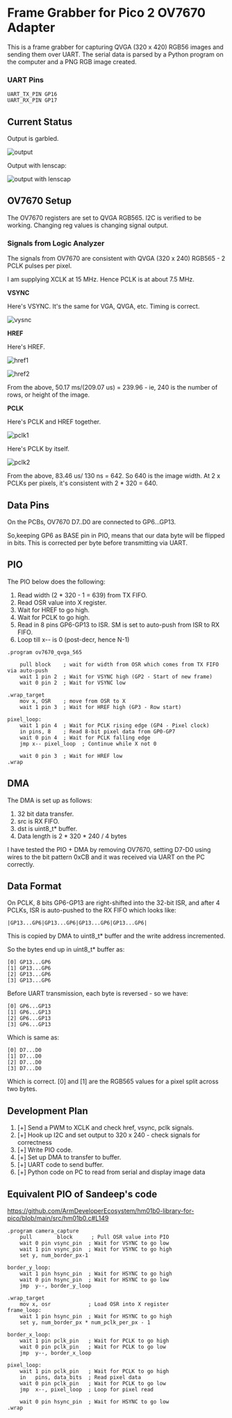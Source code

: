 # Frame Grabber for Pico 2 OV7670 Adapter

This is a frame grabber for capturing QVGA (320 x 420) RGB56 images and sending them over UART. The serial data is parsed by a Python program on the computer and a PNG RGB image created.

### UART Pins

```
UART_TX_PIN GP16
UART_RX_PIN GP17
```

## Current Status 

Output is garbled.

![output](./output.png)

Output with lenscap:

![output with lenscap](./output-lenscap.png)


## OV7670 Setup

The OV7670 registers are set to QVGA RGB565. I2C is verified to be working. Changing reg values is changing signal output.

### Signals from Logic Analyzer

The signals from OV7670 are consistent with QVGA (320 x 240) RGB565 - 2 PCLK pulses per pixel.

I am supplying XCLK at 15 MHz. Hence PCLK is at about 7.5 MHz.

**VSYNC**

Here's VSYNC. It's the same for VGA, QVGA, etc. Timing is correct.

![vysnc](./vsync.png)

**HREF**

Here's HREF. 

![href1](./href1.png)


![href2](./href2.png)

From the above, 50.17 ms/(209.07 us) = 239.96 - ie, 240 is the number of rows, or height of the image. 

**PCLK**

Here's PCLK and HREF together.

![pclk1](./pclk1.png)

Here's PCLK by itself.

![pclk2](./pclk2.png)


From the above, 83.46 us/ 130 ns = 642. So 640 is the image width. At 2 x PCLKs per pixels, it's consistent with 2 * 320 = 640.

## Data Pins

On the PCBs, OV7670 D7..D0 are connected to GP6...GP13.

So,keeping GP6 as BASE pin in PIO, means that our data byte will be flipped in bits. This is corrected per byte before transmitting via UART.

## PIO

The PIO below does the following:

1. Read width (2 * 320 - 1 = 639) from TX FIFO.
2. Read OSR value into X register.
3. Wait for HREF to go high.
4. Wait for PCLK to go high.
5. Read in 8 pins GP6-GP13 to ISR. SM is set to auto-push from ISR to RX FIFO.
6. Loop till x-- is 0 (post-decr, hence N-1)

```
.program ov7670_qvga_565

    pull block    ; wait for width from OSR which comes from TX FIFO via auto-push
    wait 1 pin 2  ; Wait for VSYNC high (GP2 - Start of new frame)
    wait 0 pin 2  ; Wait for VSYNC low

.wrap_target
    mov x, OSR    ; move from OSR to X
    wait 1 pin 3  ; Wait for HREF high (GP3 - Row start)

pixel_loop:
    wait 1 pin 4  ; Wait for PCLK rising edge (GP4 - Pixel clock)
    in pins, 8    ; Read 8-bit pixel data from GP0-GP7
    wait 0 pin 4  ; Wait for PCLK falling edge
    jmp x-- pixel_loop  ; Continue while X not 0

    wait 0 pin 3  ; Wait for HREF low 
.wrap
```

## DMA 

The DMA is set up as follows:

1. 32 bit data transfer.
2. src is RX FIFO.
3. dst is uint8_t* buffer.
4. Data length is 2 * 320 * 240 / 4 bytes

I have tested the PIO + DMA by removing OV7670, setting D7-D0 using wires to the bit pattern 0xCB and it was received via UART on the PC correctly.

## Data Format

On PCLK, 8 bits GP6-GP13 are right-shifted into the 32-bit ISR, and after 4 PCLKs, ISR is auto-pushed to the RX FIFO which looks like:

```
|GP13...GP6|GP13...GP6|GP13...GP6|GP13...GP6|
```

This is copied by DMA to uint8_t* buffer and the write address incremented.

So the bytes end up in uint8_t* buffer as:

```
[0] GP13...GP6
[1] GP13...GP6
[2] GP13...GP6
[3] GP13...GP6
```

Before UART transmission, each byte is reversed - so we have:

```
[0] GP6...GP13
[1] GP6...GP13
[2] GP6...GP13
[3] GP6...GP13
```

Which is same as:

```
[0] D7...D0
[1] D7...D0
[2] D7...D0
[3] D7...D0
```

Which is correct. [0] and [1] are the RGB565 values for a pixel split across two bytes.

## Development Plan 

1. [+] Send a PWM to XCLK and check href, vsync, pclk signals.
2. [+] Hook up I2C and set output to 320 x 240 - check signals for correctness
3. [+] Write PIO code.
3. [+] Set up DMA to transfer to buffer.
4. [+] UART code to send buffer.
5. [+] Python code on PC to read from serial and display image data 

## Equivalent PIO of Sandeep's code

https://github.com/ArmDeveloperEcosystem/hm01b0-library-for-pico/blob/main/src/hm01b0.c#L149

```
.program camera_capture
    pull        block      ; Pull OSR value into PIO
    wait 0 pin vsync_pin  ; Wait for VSYNC to go low
    wait 1 pin vsync_pin  ; Wait for VSYNC to go high
    set y, num_border_px-1

border_y_loop:
    wait 1 pin hsync_pin  ; Wait for HSYNC to go high
    wait 0 pin hsync_pin  ; Wait for HSYNC to go low
    jmp  y--, border_y_loop

.wrap_target
    mov x, osr            ; Load OSR into X register
frame_loop:
    wait 1 pin hsync_pin  ; Wait for HSYNC to go high
    set y, num_border_px * num_pclk_per_px - 1

border_x_loop:
    wait 1 pin pclk_pin   ; Wait for PCLK to go high
    wait 0 pin pclk_pin   ; Wait for PCLK to go low
    jmp  y--, border_x_loop

pixel_loop:
    wait 1 pin pclk_pin   ; Wait for PCLK to go high
    in   pins, data_bits  ; Read pixel data
    wait 0 pin pclk_pin   ; Wait for PCLK to go low
    jmp  x--, pixel_loop  ; Loop for pixel read

    wait 0 pin hsync_pin  ; Wait for HSYNC to go low
.wrap
```

